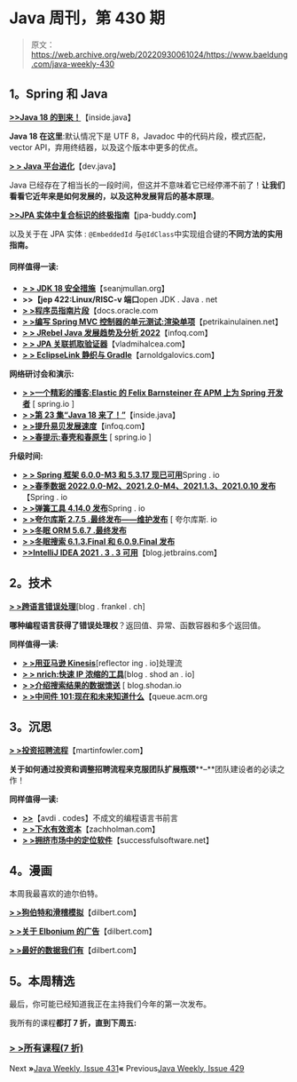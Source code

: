 # Java 周刊，第 430 期

> 原文：<https://web.archive.org/web/20220930061024/https://www.baeldung.com/java-weekly-430>

## 1。Spring 和 Java

[**>>Java 18 的到来！**](https://web.archive.org/web/20220524061616/https://inside.java/2022/03/22/the-arrival-of-java18/)【inside.java】

**Java 18 在这里**:默认情况下是 UTF 8，Javadoc 中的代码片段，模式匹配，vector API，弃用终结器，以及这个版本中更多的优点。

[**> > Java 平台进化**](https://web.archive.org/web/20220524061616/https://dev.java/evolution/)【dev.java】

Java 已经存在了相当长的一段时间，但这并不意味着它已经停滞不前了！**让我们看看它近年来是如何发展的，以及这种发展背后的基本原理**。

[**>>JPA 实体中复合标识的终极指南**](https://web.archive.org/web/20220524061616/https://www.jpa-buddy.com/blog/the-ultimate-guide-on-composite-ids-in-jpa-entities/)【jpa-buddy.com】

以及关于在 JPA 实体 : `@EmbeddedId` 与`@IdClass`中实现组合键的**不同方法的实用指南。**

#### 同样值得一读:

*   [**> > JDK 18 安全措施**](https://web.archive.org/web/20220524061616/https://seanjmullan.org/blog/2022/03/23/jdk18)【seanjmullan.org】
*   **>>【jep 422:Linux/RISC-v 端口**open JDK . Java . net
*   [**> >程序员指南片段**](https://web.archive.org/web/20220524061616/https://docs.oracle.com/en/java/javase/18/code-snippet/index.html)【docs.oracle.com
*   [**> >编写 Spring MVC 控制器的单元测试:渲染单项**](https://web.archive.org/web/20220524061616/https://www.petrikainulainen.net/programming/testing/writing-unit-tests-for-spring-mvc-controllers-rendering-a-single-item/)【petrikainulainen.net】
*   [**> > JRebel Java 发展趋势及分析 2022**](https://web.archive.org/web/20220524061616/https://www.infoq.com/news/2022/03/jrebel-report-2022/)【infoq.com】
*   [**> > JPA 关联抓取验证器**](https://web.archive.org/web/20220524061616/https://vladmihalcea.com/jpa-association-fetching-validator/)【vladmihalcea.com】
*   [**> > EclipseLink 静织与 Gradle**](https://web.archive.org/web/20220524061616/https://arnoldgalovics.com/eclipselink-static-weaving-gradle/)【arnoldgalovics.com】

**网络研讨会和演示:**

*   [**> >一个精彩的播客:Elastic 的 Felix Barnsteiner 在 APM 上为 Spring 开发者**](https://web.archive.org/web/20220524061616/https://spring.io/blog/2022/03/17/a-bootiful-podcast-elastic-s-felix-barnsteiner-on-apm-for-spring-developers) [ spring.io ]
*   [**> >第 23 集“Java 18 来了！”**](https://web.archive.org/web/20220524061616/https://inside.java/2022/03/22/podcast-023/)【inside.java】
*   [**> >提升易贝发展速度**](https://web.archive.org/web/20220524061616/https://www.infoq.com/presentations/ebay-velocity/)【infoq.com】
*   [**> >春提示:春壳和春原生**](https://web.archive.org/web/20220524061616/https://spring.io/blog/2022/03/16/spring-tips-spring-shell-and-spring-native) [ spring.io ]

**升级时间:**

*   [**> > Spring 框架 6.0.0-M3 和 5.3.17 现已可用**](https://web.archive.org/web/20220524061616/https://spring.io/blog/2022/03/17/spring-framework-6-0-0-m3-and-5-3-17-available-now)Spring . io
*   [**> >春季数据 2022.0.0-M2、2021.2.0-M4、2021.1.3、2021.0.10 发布**](https://web.archive.org/web/20220524061616/https://spring.io/blog/2022/03/21/spring-data-2022-0-0-m2-2021-2-0-m4-2021-1-3-and-2021-0-10-released)【Spring . io
*   [**> >弹簧工具 4.14.0 发布**](https://web.archive.org/web/20220524061616/https://spring.io/blog/2022/03/16/spring-tools-4-14-0-released)Spring . io
*   [**> >夸尔库斯 2.7.5 .最终发布——维护发布**](https://web.archive.org/web/20220524061616/https://quarkus.io/blog/quarkus-2-7-5-final-released/) [ 夸尔库斯. io
*   [**> >冬眠 ORM 5.6.7 .最终发布**](https://web.archive.org/web/20220524061616/https://in.relation.to/2022/03/18/hibernate-orm-567/)
*   [**> >冬眠搜索 6.1.3.Final 和 6.0.9.Final 发布**](https://web.archive.org/web/20220524061616/https://in.relation.to/2022/03/18/hibernate-search-6-1-3-Final-6-0-9-Final/)
*   [**>>IntelliJ IDEA 2021 . 3 . 3 可用**](https://web.archive.org/web/20220524061616/https://blog.jetbrains.com/idea/2022/03/intellij-idea-2021-3-3/)【blog.jetbrains.com】

## 2。技术

[**> >跨语言错误处理**](https://web.archive.org/web/20220524061616/https://blog.frankel.ch/error-handling/)[blog . frankel . ch]

**哪种编程语言获得了错误处理权**？返回值、异常、函数容器和多个返回值。

**同样值得一读:**

*   [**> >用亚马逊 Kinesis**](https://web.archive.org/web/20220524061616/https://reflectoring.io/processing-streams-with-aws-kinesis/)[reflector ing . io]处理流
*   [**> > nrich:快速 IP 浓缩的工具**](https://web.archive.org/web/20220524061616/https://blog.shodan.io/nrich-a-tool-for-fast-ip-enrichment/)[blog . shod an . io]
*   [**> >介绍搜索结果的数据馈送**](https://web.archive.org/web/20220524061616/https://blog.shodan.io/introducing-data-feeds-for-search-results/) [ blog.shodan.io
*   [**> >中间件 101:现在和未来知道什么**](https://web.archive.org/web/20220524061616/https://queue.acm.org/detail.cfm?id=3526211)【queue.acm.org

## 3。沉思

[**> >投资招聘流程**](https://web.archive.org/web/20220524061616/https://martinfowler.com/articles/bottlenecks-of-scaleups/02-talent.html#InvestInTheHiringProcess)【martinfowler.com】

**关于如何通过投资和调整招聘流程来克服团队扩展瓶颈****–**团队建设者的必读之作！

**同样值得一读:**

*   [**>>**](https://web.archive.org/web/20220524061616/https://avdi.codes/preface-to-an-unwritten-programming-language-book/)【avdi . codes】不成文的编程语言书前言
*   [**> >下水有效资本**](https://web.archive.org/web/20220524061616/https://zachholman.com/posts/launching-valid-capital)【zachholman.com】
*   [**> >拥挤市场中的定位软件**](https://web.archive.org/web/20220524061616/https://successfulsoftware.net/2022/03/15/positioning-software-in-a-crowded-market/)【successfulsoftware.net】

## 4。漫画

本周我最喜欢的迪尔伯特。

[**> >狗伯特和滑稽模拟**](https://web.archive.org/web/20220524061616/https://dilbert.com/strip/2022-03-24)【dilbert.com】

[**> >关于 Elbonium 的广告**](https://web.archive.org/web/20220524061616/https://dilbert.com/strip/2022-03-23)【dilbert.com】

[**> >最好的数据我们有**](https://web.archive.org/web/20220524061616/https://dilbert.com/strip/2022-03-20)【dilbert.com】

## 5。本周精选

最后，你可能已经知道我正在主持我们今年的第一次发布。

我所有的课程**都打 7 折，直到下周五:**

### [**> >所有课程(7 折)**](/web/20220524061616/https://www.baeldung.com/all-courses)

Next **»**[Java Weekly, Issue 431](/web/20220524061616/https://www.baeldung.com/java-weekly-431)**«** Previous[Java Weekly, Issue 429](/web/20220524061616/https://www.baeldung.com/java-weekly-429)